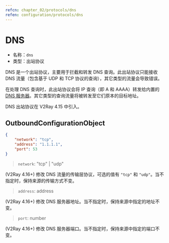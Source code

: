 ```yaml
---
refcn: chapter_02/protocols/dns
refen: configuration/protocols/dns
---
```


# DNS

* 名称：`dns`
* 类型：出站协议

DNS 是一个出站协议，主要用于拦截和转发 DNS 查询。此出站协议只能接收 DNS 流量（包含基于 UDP 和 TCP 协议的查询），其它类型的流量会导致错误。

在处理 DNS 查询时，此出站协议会将 IP 查询（即 A 和 AAAA）转发给内置的 [DNS 服务器](../04_dns.md)。其它类型的查询流量将被转发至它们原本的目标地址。

DNS 出站协议在 V2Ray 4.15 中引入。

## OutboundConfigurationObject

```json
{
    "network": "tcp",
    "address": "1.1.1.1",
    "port": 53
}
```

> `network`: "tcp" | "udp"

(V2Ray 4.16+) 修改 DNS 流量的传输层协议，可选的值有 `"tcp"` 和 `"udp"`。当不指定时，保持来源的传输方式不变。

> `address`: address

(V2Ray 4.16+) 修改 DNS 服务器地址。当不指定时，保持来源中指定的地址不变。

> `port`: number

(V2Ray 4.16+) 修改 DNS 服务器端口。当不指定时，保持来源中指定的端口不变。
